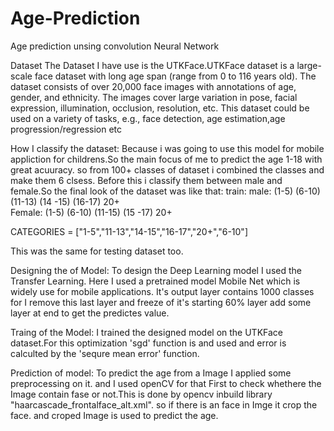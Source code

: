 # Age-Prediction
Age prediction  unsing convolution Neural Network

Dataset
The Dataset I have use is the UTKFace.UTKFace dataset is a large-scale face dataset with long age span (range from 0 to 116 years old).
The dataset consists of over 20,000 face images with annotations of age, gender, and ethnicity. The images cover large variation in pose,
facial expression, illumination, occlusion, resolution, etc. This dataset could be used on a variety of tasks, e.g., face detection, age 
estimation,age progression/regression etc

How I classify the dataset:
Because i was going to use this model for mobile appliction for childrens.So the main focus of me to predict the age 1-18 with great acuuracy.
so from 100+ classes of dataset i combined the classes and make them 6 clsess. Before this i classify them between male and female.So the 
final look of the dataset was like that:
train:
     male:
        (1-5)
        (6-10)
        (11-13)
        (14 -15)
        (16-17)
        20+  
    Female:
        (1-5)
        (6-10)
        (11-15)
        (15 -17)
        20+
        
CATEGORIES = ["1-5","11-13","14-15","16-17","20+","6-10"]

This was the same for testing dataset too.

Designing the of Model:
To design the Deep Learning model I used the Transfer Learning. Here I used a pretrained model Mobile Net which is widely use for mobile applications.
It's output layer contains 1000 classes for I remove this last layer and freeze of it's starting 60% layer add some layer at end to get the
predictes value.

Traing of the Model:
I trained the designed model on the UTKFace dataset.For this optimization 'sgd' function is and used and error is calculted by the 'sequre mean error' function.

Prediction of model:
To predict the age from a Image I applied some preprocessing on it. and I  used openCV for that
First to check whethere the Image contain fase or not.This is done by opencv inbuild library "haarcascade_frontalface_alt.xml".
so if there is an face in Imge it crop the face. and croped Image is used to predict the age.

    
        
        
